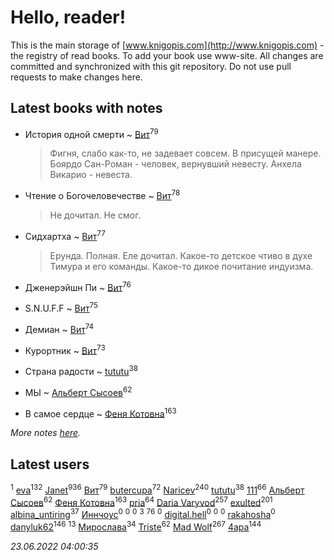 # Hello, reader!
This is the main storage of [www.knigopis.com](http://www.knigopis.com) - the registry of read books.
To add your book use www-site. All changes are committed and synchronized with this git repository.
Do not use pull requests to make changes here.


## Latest books with notes
* История одной смерти ~ [Вит](users/300/300273923-vkontakte)<sup>79</sup>
    > Фигня, слабо как-то, не задевает совсем.
    > В присущей манере.
    > Боярдо Сан-Роман - человек, вернувший невесту.
    > Анхела Викарио - невеста.

* Чтение о Богочеловечестве ~ [Вит](users/300/300273923-vkontakte)<sup>78</sup>
    > Не дочитал. Не смог.

* Сидхартха ~ [Вит](users/300/300273923-vkontakte)<sup>77</sup>
    > Ерунда. Полная. Еле дочитал.
    > Какое-то детское чтиво в духе Тимура и его команды. 
    > Какое-то дикое почитание индуизма.

* Дженерэйшн Пи ~ [Вит](users/300/300273923-vkontakte)<sup>76</sup>

* S.N.U.F.F ~ [Вит](users/300/300273923-vkontakte)<sup>75</sup>

* Демиан ~ [Вит](users/300/300273923-vkontakte)<sup>74</sup>

* Курортник ~ [Вит](users/300/300273923-vkontakte)<sup>73</sup>

* Страна радости ~ [tututu](users/135/135685382-vkontakte)<sup>38</sup>

* МЫ ~ [Альберт Сысоев](users/474/47446642-vkontakte)<sup>62</sup>

* В самое сердце ~ [Феня Котовна](users/109/109746193906459706720-google)<sup>163</sup>


_More notes [here](latest_books_with_notes.md)._


## Latest users
[](users/100/100097069456712612136-google)<sup>1</sup> 
[eva](users/111/111656270551033014778-google)<sup>132</sup> 
[Janet](users/108/108113656204404967440-google)<sup>936</sup> 
[Вит](users/300/300273923-vkontakte)<sup>79</sup> 
[butercupa](users/193/193697993-vkontakte)<sup>72</sup> 
[Naricev](users/107/107090515204537133928-google)<sup>240</sup> 
[tututu](users/135/135685382-vkontakte)<sup>38</sup> 
[111](users/309/309238388536274478-mailru)<sup>66</sup> 
[Альберт Сысоев](users/474/47446642-vkontakte)<sup>62</sup> 
[Феня Котовна](users/109/109746193906459706720-google)<sup>163</sup> 
[pria](users/128/128917939-vkontakte)<sup>64</sup> 
[Daria Varyvod](users/829/829893410524253-facebook)<sup>257</sup> 
[exulted](users/100/100599204551896265722-google)<sup>201</sup> 
[albina_untiring](users/257/2579695-vkontakte)<sup>37</sup> 
[Иннчоус](users/584/584548489-vkontakte)<sup>0</sup> 
[](users/113/113308925972173799436-google)<sup>0</sup> 
[](users/100/10038681-vkontakte)<sup>0</sup> 
[](users/115/115058436318443463985-google)<sup>3</sup> 
[](users/153/1537586159620888-facebook)<sup>76</sup> 
[](users/106/106089272412244528912-google)<sup>0</sup> 
[digital.hell](users/408/408598507-yandex)<sup>0</sup> 
[](users/118/118100475290024631360-google)<sup>0</sup> 
[](users/113/113407984384376187261-google)<sup>0</sup> 
[rakahosha](users/100/100759961280206170633-google)<sup>0</sup> 
[danyluk62](users/374/374149854-vkontakte)<sup>146</sup> 
[](users/101/101923253879668330026-google)<sup>13</sup> 
[Мирослава](users/106/106107989792957993574-google)<sup>34</sup> 
[Triste](users/517/5175580462988229760-mailru)<sup>62</sup> 
[Mad Wolf](users/947/94738840-vkontakte)<sup>267</sup> 
[4apa](users/117/117392596378069249667-google)<sup>144</sup> 


_23.06.2022 04:00:35_

